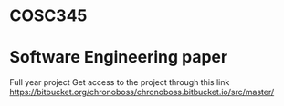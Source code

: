 # COSC345
# Software Engineering paper
Full year project
Get access to the project through this link 
https://bitbucket.org/chronoboss/chronoboss.bitbucket.io/src/master/
